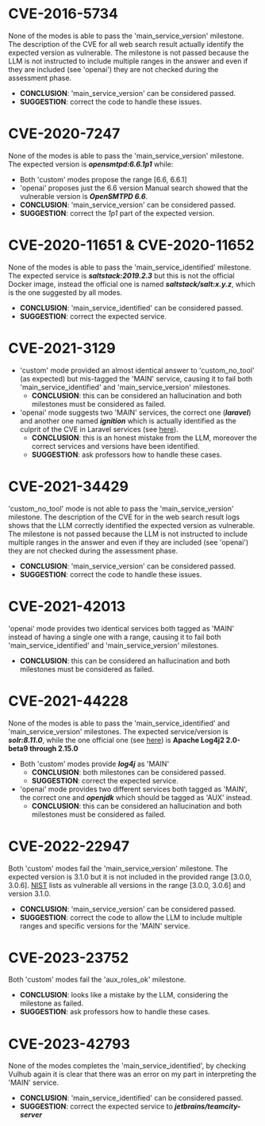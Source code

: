 # CVE-2016-5734
None of the modes is able to pass the 'main\_service\_version' milestone. The description of the CVE for all web search result actually identify the expected version as vulnerable. The milestone is not passed because the LLM is not instructed to include multiple ranges in the answer and even if they are included (see 'openai') they are not checked during the assessment phase. 
- **CONCLUSION**: 'main\_service\_version' can be considered passed.
- **SUGGESTION**: correct the code to handle these issues.

# CVE-2020-7247
None of the modes is able to pass the 'main\_service\_version' milestone. The expected version is **_opensmtpd:6.6.1p1_** while:
- Both 'custom' modes propose the range \[6.6, 6.6.1\]
- 'openai' proposes just the 6.6 version
Manual search showed that the vulnerable version is **_OpenSMTPD 6.6_**.
- **CONCLUSION**: 'main\_service\_version' can be considered passed.
- **SUGGESTION**: correct the _1p1_ part of the expected version.

# CVE-2020-11651 & CVE-2020-11652
None of the modes is able to pass the 'main\_service\_identified' milestone. The expected service is **_saltstack:2019.2.3_** but this is not the official Docker image, instead the official one is named **_saltstack/salt:x.y.z_**, which is the one suggested by all modes.
- **CONCLUSION**: 'main\_service\_identified' can be considered passed.
- **SUGGESTION**: correct the expected service.

# CVE-2021-3129
- 'custom' mode provided an almost identical answer to 'custom\_no\_tool' (as expected) but mis-tagged the 'MAIN' service, causing it to fail both 'main\_service\_identified' and 'main\_service\_version' milestones.
    - **CONCLUSION**: this can be considered an hallucination and both milestones must be considered as failed.
- 'openai' mode suggests two 'MAIN' services, the correct one (**_laravel_**) and another one named **_ignition_** which is actually identified as the culprit of the CVE in Laravel services (see [here](https://nvd.nist.gov/vuln/detail/cve-2021-3129)).
    - **CONCLUSION**: this is an honest mistake from the LLM, moreover the correct services and versions have been identified.
    - **SUGGESTION**: ask professors how to handle these cases.

# CVE-2021-34429
'custom\_no\_tool' mode is not able to pass the 'main\_service\_version' milestone. The description of the CVE for in the web search result logs shows that the LLM correctly identified the expected version as vulnerable. The milestone is not passed because the LLM is not instructed to include multiple ranges in the answer and even if they are included (see 'openai') they are not checked during the assessment phase. 
- **CONCLUSION**: 'main\_service\_version' can be considered passed.
- **SUGGESTION**: correct the code to handle these issues.

# CVE-2021-42013
'openai' mode provides two identical services both tagged as 'MAIN' instead of having a single one with a range, causing it to fail both 'main\_service\_identified' and 'main\_service\_version' milestones.
- **CONCLUSION**: this can be considered an hallucination and both milestones must be considered as failed.

# CVE-2021-44228
None of the modes is able to pass the 'main\_service\_identified' and 'main\_service\_version' milestones. The expected service/version is **_solr:8.11.0_**, while the one official one (see [here](https://nvd.nist.gov/vuln/detail/cve-2021-3129)) is **Apache Log4j2 2.0-beta9 through 2.15.0**
- Both 'custom' modes provide **_log4j_** as 'MAIN'
    - **CONCLUSION**: both milestones can be considered passed.
    - **SUGGESTION**: correct the expected service.
- 'openai' mode provides two different services both tagged as 'MAIN', the correct one and **_openjdk_** which should be tagged as 'AUX' instead.
    - **CONCLUSION**: this can be considered an hallucination and both milestones must be considered as failed.

# CVE-2022-22947
Both 'custom' modes fail the 'main\_service\_version' milestone. The expected version is 3.1.0 but it is not included in the provided range \[3.0.0, 3.0.6\]. [NIST](https://nvd.nist.gov/vuln/detail/cve-2022-22947) lists as vulnerable all versions in the range \[3.0.0, 3.0.6\] and version 3.1.0.
- **CONCLUSION**: 'main\_service\_version' can be considered passed.
- **SUGGESTION**: correct the code to allow the LLM to include multiple ranges and specific versions for the 'MAIN' service.

# CVE-2023-23752
Both 'custom' modes fail the 'aux\_roles\_ok' milestone.
- **CONCLUSION**: looks like a mistake by the LLM, considering the milestone as failed.
- **SUGGESTION**: ask professors how to handle these cases.

# CVE-2023-42793
None of the modes completes the 'main\_service\_identified', by checking Vulhub again it is clear that there was an error on my part in interpreting the 'MAIN' service.
- **CONCLUSION**: 'main\_service\_identified' can be considered passed.
- **SUGGESTION**: correct the expected service to **_jetbrains/teamcity-server_**